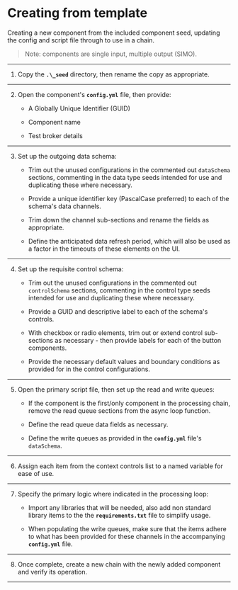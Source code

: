 # Creating from template
Creating a new component from the included component seed, updating the config and script file through to use in a chain.

> Note: components are single input, multiple output (SIMO).

---
1. Copy the **``.\_seed``** directory, then rename the copy as appropriate.

---
2. Open the component's **``config.yml``** file, then provide:

   * A Globally Unique Identifier (GUID)

   * Component name

   * Test broker details

---
3. Set up the outgoing data schema:

   * Trim out the unused configurations in the commented out ``dataSchema`` sections, commenting in the data type seeds intended for use and duplicating these where necessary.

   * Provide a unique identifier key (PascalCase preferred) to each of the schema's data channels.

   * Trim down the channel sub-sections and rename the fields as appropriate.

   * Define the anticipated data refresh period, which will also be used as a factor in the timeouts of these elements on the UI.

---
4. Set up the requisite control schema:

   * Trim out the unused configurations in the commented out ``controlSchema`` sections, commenting in the control type seeds intended for use and duplicating these where necessary.

   * Provide a GUID and descriptive label to each of the schema's controls.

   * With checkbox or radio elements, trim out or extend control sub-sections as necessary - then provide labels for each of the button components.

   * Provide the necessary default values and boundary conditions as provided for in the control configurations.

---

5. Open the primary script file, then set up the read and write queues:

   * If the component is the first/only component in the processing chain, remove the read queue sections from the async loop function.

   * Define the read queue data fields as necessary.

   * Define the write queues as provided in the **``config.yml``** file's ``dataSchema``.

---
6. Assign each item from the context controls list to a named variable for ease of use.

---
7. Specify the primary logic where indicated in the processing loop:

   * Import any libraries that will be needed, also add non standard library items to the the **``requirements.txt``** file to simplify usage.

   * When populating the write queues, make sure that the items adhere to what has been provided for these channels in the accompanying **``config.yml``** file.

---
8. Once complete, create a new chain with the newly added component and verify its operation.

---